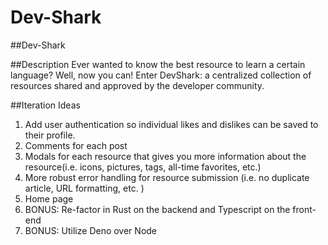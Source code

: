 # Dev-Shark

##Dev-Shark

##Description
Ever wanted to know the best resource to learn a certain language? Well, now you can! Enter DevShark: a centralized collection of resources shared and approved by the developer community.

##Iteration Ideas
1. Add user authentication so individual likes and dislikes can be saved to their profile. 
2. Comments for each post
3. Modals for each resource that gives you more information about the resource(i.e. icons, pictures, tags, all-time favorites, etc.)
4. More robust error handling for resource submission (i.e. no duplicate article, URL formatting, etc. )
5. Home page 
6. BONUS: Re-factor in Rust on the backend and Typescript on the front-end
7. BONUS: Utilize Deno over Node
